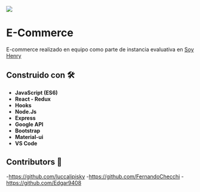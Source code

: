 <p align='left'>
    <img src='https://i.postimg.cc/qvqCzt3R/logosixbeer.png' </img>
</p>

# E-Commerce
E-commerce realizado en equipo como parte de instancia evaluativa en [Soy Henry](https://www.soyhenry.com/)

## Construido con 🛠️
* **JavaScript (ES6)**
* **React - Redux**
* **Hooks**
* **Node.Js**
* **Express**
* **Google API**
* **Bootstrap**
* **Material-ui**
* **VS Code**

## Contributors 🚀

-https://github.com/luccalipisky
-https://github.com/FernandoChecchi
-https://github.com/Edgar9408


